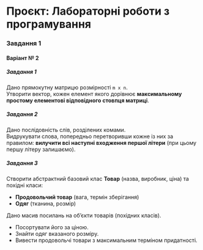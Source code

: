 # Проєкт: Лабораторні роботи з програмування

### Завдання 1

#### Варіант № 2

##### Завдання 1
Дано прямокутну матрицю розмірності `m x n`.  
Утворити вектор, кожен елемент якого дорівнює **максимальному простому елементові відповідного стовпця матриці**.

##### Завдання 2
Дано послідовність слів, розділених комами.  
Видрукувати слова, попередньо перетворивши кожне із них за правилом: **вилучити всі наступні входження першої літери** (при цьому першу літеру залишаємо).

##### Завдання 3
Створити абстрактний базовий клас **Товар** (назва, виробник, ціна) та похідні класи:  
- **Продовольчий товар** (вага, термін зберігання)  
- **Одяг** (тканина, розмір)  

Дано масив посилань на об’єкти товарів (похідних класів).  

- Посортувати його за ціною.  
- Знайти одяг вказаного розміру.  
- Вивести продовольчі товари з максимальним терміном придатності.

